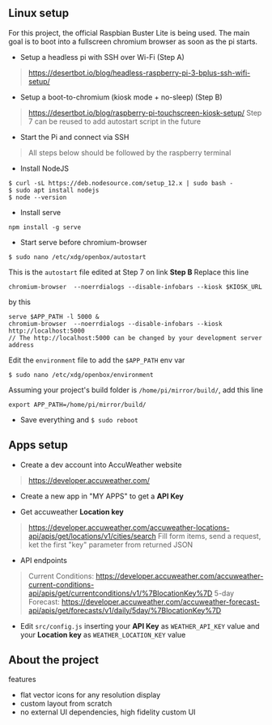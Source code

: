 ## Linux setup
For this project, the official Raspbian Buster Lite is being used.
The main goal is to boot into a fullscreen chromium browser as soon as the pi starts.

- Setup a headless pi with SSH over Wi-Fi (Step A)
> https://desertbot.io/blog/headless-raspberry-pi-3-bplus-ssh-wifi-setup/

- Setup a boot-to-chromium (kiosk mode + no-sleep) (Step B)
> https://desertbot.io/blog/raspberry-pi-touchscreen-kiosk-setup/
> Step 7 can be reused to add autostart script in the future

- Start the Pi and connect via SSH
> All steps below should be followed by the raspberry terminal

- Install NodeJS
```
$ curl -sL https://deb.nodesource.com/setup_12.x | sudo bash -
$ sudo apt install nodejs
$ node --version
```

- Install serve
```
npm install -g serve
```

- Start serve before chromium-browser
```
$ sudo nano /etc/xdg/openbox/autostart
```
This is the `autostart` file edited at Step 7 on link **Step B**
Replace this line
```
chromium-browser  --noerrdialogs --disable-infobars --kiosk $KIOSK_URL
```
by this 
```
serve $APP_PATH -l 5000 &
chromium-browser  --noerrdialogs --disable-infobars --kiosk http://localhost:5000
// The http://localhost:5000 can be changed by your development server address
```

Edit the `environment` file to add the `$APP_PATH` env var
```
$ sudo nano /etc/xdg/openbox/environment
```
Assuming your project's build folder is `/home/pi/mirror/build/`, add this line
```
export APP_PATH=/home/pi/mirror/build/
```

- Save everything and `$ sudo reboot`



## Apps setup
- Create a dev account into AccuWeather website
> https://developer.accuweather.com/

- Create a new app in "MY APPS" to get a **API Key**

- Get accuweather **Location key**
> https://developer.accuweather.com/accuweather-locations-api/apis/get/locations/v1/cities/search
> Fill form items, send a request, ket the first "key" parameter from returned JSON

- API endpoints
> Current Conditions: https://developer.accuweather.com/accuweather-current-conditions-api/apis/get/currentconditions/v1/%7BlocationKey%7D
> 5-day Forecast: https://developer.accuweather.com/accuweather-forecast-api/apis/get/forecasts/v1/daily/5day/%7BlocationKey%7D

- Edit `src/config.js` inserting your **API Key** as `WEATHER_API_KEY` value and your **Location key** as `WEATHER_LOCATION_KEY` value

## About the project
features
- flat vector icons for any resolution display
- custom layout from scratch
- no external UI dependencies, high fidelity custom UI
